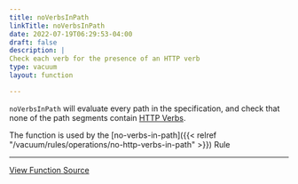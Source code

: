 ```yaml
---
title: noVerbsInPath
linkTitle: noVerbsInPath
date: 2022-07-19T06:29:53-04:00
draft: false
description: |
Check each verb for the presence of an HTTP verb
type: vacuum
layout: function

---
```


`noVerbsInPath` will evaluate every path in the specification, and check that none of the path segments contain
[HTTP Verbs](https://developer.mozilla.org/en-US/docs/Web/HTTP/Methods).

The function is used by
the [no-verbs-in-path]({{< relref "/vacuum/rules/operations/no-http-verbs-in-path" >}}) Rule

---

[View Function Source](https://github.com/daveshanley/vacuum/blob/main/functions/openapi/no_http_verbs_in_path.go)